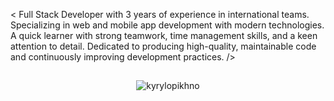 <!-- <span class="meta_for_parser tablespecs" style="visibility:hidden">Hello, friends</span> -->
<!-- <img src="https://media.giphy.com/media/hvRJCLFzcasrR4ia7z/giphy.gif" height="25"> -->

<!-- <p align="left">I'm a Full Stack Developer | ex TV channel videographer</p> -->

<!-- <span>These are the languages I use: </span> -->
<!-- <img src="https://techstack-generator.vercel.app/ts-icon.svg" alt="TypeScript" width="30" height="30" /> -->
<!-- <img src="https://techstack-generator.vercel.app/js-icon.svg" alt="JavaScript" width="30" height="30" /> -->
<!-- <img src="https://techstack-generator.vercel.app/python-icon.svg" alt="Python" width="25" height="25" /> -->

<!-- <br/> -->

<!-- <p align="center">
  <a href="https://github.com/KyryloPikhno">
    <img src="https://github-profile-summary-cards.vercel.app/api/cards/profile-details?username=KyryloPikhno&theme=radical" alt="Chirag's GitHub Contribution"/>
  </a>
</p> -->

<p align="left">< Full Stack Developer with 3 years of experience in international teams. Specializing in web and mobile app development with modern technologies. A quick learner with strong teamwork, time management skills, and a keen attention to detail. Dedicated to producing high-quality, maintainable code and continuously improving development practices. /></p>

## 
  
<p align="center"> <img src="https://komarev.com/ghpvc/?username=kyrylopikhno&label=Profile%20views&color=0e75b6&style=flat" alt="kyrylopikhno" /></p>
